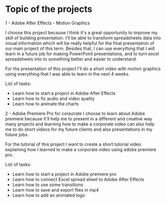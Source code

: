 # Topic of the projects

1 - Adobe After Effects - Motion Graphics

I choose this project because I think it's a great opportunity to improve my skill of building presentation. I'll be able to transform spreadsheets data into visual information which will be really helpful for the final presentation of our main project of this term. Besides that, I can use everything that I will learn in a future job for making PowerPoint presentations, and to turn excel spreadsheets into to something better and easier to understand.

For the presentation of this project I'll do a short video with motion graphics using everything that I was able to learn in the next 4 weeks.

List of tasks:
*	Learn how to start a project in Adobe After Effects
*	Learn how to fix audio and video quality
*	Learn how to animate the charts

2 - Adobe Premiere Pro for corporate I choose to learn about Adobe premiere because it'll help me to present in a different and creative way many projects and learning how to make a corporate video can also help me to do short videos for my future clients and also presentations in my future jobs.

For the tutorial of this project I want to create a short tutorial video explaining how I learned to make a corporate video using adobe premiere pro.

List of tasks:
*	Learn how to start a project in Adobe premiere pro
*	Learn how to connect Excel spread sheet to Adobe After Effects
*	Learn how to use some transitions
*	Learn how to save and export files in mp4
*	Learn how to add an animated logo

